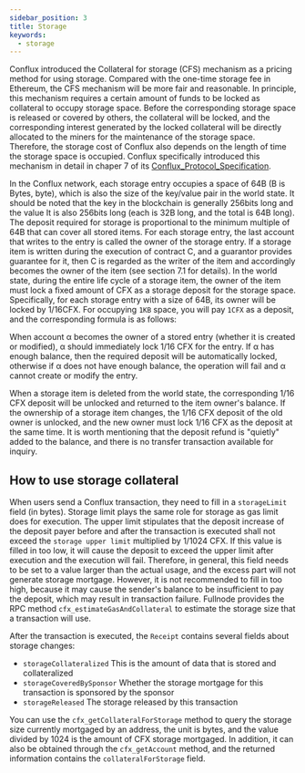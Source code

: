 ```yaml
---
sidebar_position: 3
title: Storage
keywords:
  - storage
---
```


Conflux introduced the Collateral for storage (CFS) mechanism as a pricing method for using storage. Compared with the one-time storage fee in Ethereum, the CFS mechanism will be more fair and reasonable. In principle, this mechanism requires a certain amount of funds to be locked as collateral to occupy storage space. Before the corresponding storage space is released or covered by others, the collateral will be locked, and the corresponding interest generated by the locked collateral will be directly allocated to the miners for the maintenance of the storage space. Therefore, the storage cost of Conflux also depends on the length of time the storage space is occupied. Conflux specifically introduced this mechanism in detail in chaper 7 of its [Conflux_Protocol_Specification](https://confluxnetwork.org/files/Conflux_Protocol_Specification_20201020.pdf).

In the Conflux network, each storage entry occupies a space of 64B (B is Bytes, byte), which is also the size of the key/value pair in the world state. It should be noted that the key in the blockchain is generally 256bits long and the value It is also 256bits long (each is 32B long, and the total is 64B long). The deposit required for storage is proportional to the minimum multiple of 64B that can cover all stored items. For each storage entry, the last account that writes to the entry is called the owner of the storage entry. If a storage item is written during the execution of contract C, and a guarantor provides guarantee for it, then C is regarded as the writer of the item and accordingly becomes the owner of the item (see section 7.1 for details). In the world state, during the entire life cycle of a storage item, the owner of the item must lock a fixed amount of CFX as a storage deposit for the storage space. Specifically, for each storage entry with a size of 64B, its owner will be locked by 1/16CFX. For occupying `1KB` space, you will pay `1CFX` as a deposit, and the corresponding formula is as follows:


<!---  
![](/img/storage-formula.png)
-->

When account α becomes the owner of a stored entry (whether it is created or modified), α should immediately lock 1/16 CFX for the entry. If α has enough balance, then the required deposit will be automatically locked, otherwise if α does not have enough balance, the operation will fail and α cannot create or modify the entry.

When a storage item is deleted from the world state, the corresponding 1/16 CFX deposit will be unlocked and returned to the item owner's balance. If the ownership of a storage item changes, the 1/16 CFX deposit of the old owner is unlocked, and the new owner must lock 1/16 CFX as the deposit at the same time. It is worth mentioning that the deposit refund is "quietly" added to the balance, and there is no transfer transaction available for inquiry.

## How to use storage collateral

When users send a Conflux transaction, they need to fill in a `storageLimit` field (in bytes). Storage limit plays the same role for storage as gas limit does for execution. The upper limit stipulates that the deposit increase of the deposit payer before and after the transaction is executed shall not exceed the `storage upper limit` multiplied by 1/1024 CFX. If this value is filled in too low, it will cause the deposit to exceed the upper limit after execution and the execution will fail. Therefore, in general, this field needs to be set to a value larger than the actual usage, and the excess part will not generate storage mortgage. However, it is not recommended to fill in too high, because it may cause the sender's balance to be insufficient to pay the deposit, which may result in transaction failure. Fullnode provides the RPC method `cfx_estimateGasAndCollateral` to estimate the storage size that a transaction will use.

After the transaction is executed, the `Receipt` contains several fields about storage changes:

* `storageCollateralized` This is the amount of data that is stored and collateralized
* `storageCoveredBySponsor` Whether the storage mortgage for this transaction is sponsored by the sponsor
* `storageReleased` The storage released by this transaction

You can use the `cfx_getCollateralForStorage` method to query the storage size currently mortgaged by an address, the unit is bytes, and the value divided by 1024 is the amount of CFX storage mortgaged. In addition, it can also be obtained through the `cfx_getAccount` method, and the returned information contains the `collateralForStorage` field.
